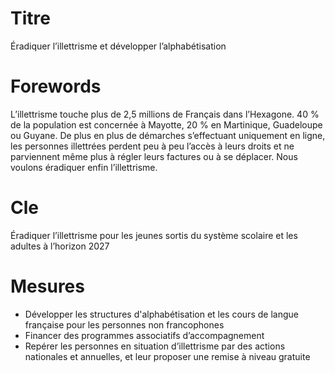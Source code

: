 # Titre

Éradiquer l’illettrisme et développer l’alphabétisation
# Forewords

L’illettrisme touche plus de 2,5 millions de Français dans l’Hexagone. 40 % de la population est concernée à Mayotte, 20 % en Martinique, Guadeloupe ou Guyane. De plus en plus de démarches s’effectuant uniquement en ligne, les personnes illettrées perdent peu à peu l’accès à leurs droits et ne parviennent même plus à régler leurs factures ou à se déplacer. Nous voulons éradiquer enfin l’illettrisme.

# Cle

Éradiquer l’illettrisme pour les jeunes sortis du système scolaire et les adultes à l’horizon 2027
# Mesures

* Développer les structures d'alphabétisation et les cours de langue française pour les personnes non francophones
* Financer des programmes associatifs d’accompagnement
* Repérer les personnes en situation d’illettrisme par des actions nationales et annuelles, et leur proposer une remise à niveau gratuite